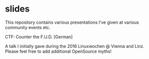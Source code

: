 # slides

This repository contains various presentations I've given at various community events etc.


CTF: Counter the F.U.D. [German]

A talk I initially gave during the 2016 Linuxwochen @ Vienna and Linz.
Please feel free to add additional OpenSource myths!
